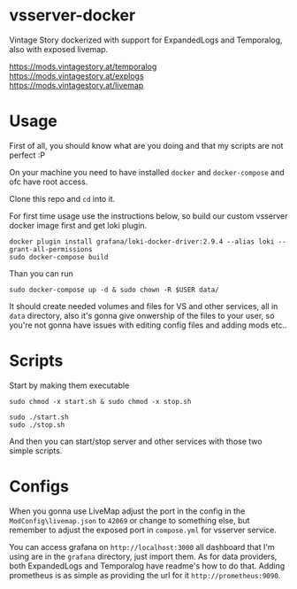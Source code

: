 # vsserver-docker
Vintage Story dockerized with support for ExpandedLogs and Temporalog, also with exposed livemap.

https://mods.vintagestory.at/temporalog \
https://mods.vintagestory.at/explogs \
https://mods.vintagestory.at/livemap

# Usage
First of all, you should know what are you doing and that my scripts are not perfect :P

On your machine you need to have installed `docker` and `docker-compose` and ofc have root access.

Clone this repo and `cd` into it.

For first time usage use the instructions below, so build our custom vsserver docker image first and get loki plugin. 

```
docker plugin install grafana/loki-docker-driver:2.9.4 --alias loki --grant-all-permissions
sudo docker-compose build
```

Than you can run

```
sudo docker-compose up -d & sudo chown -R $USER data/
```

It should create needed volumes and files for VS and other services, all in `data` directory, also it's gonna give onwership of the files to your user, so you're not gonna have issues with editing config files and adding mods etc.. 

# Scripts

Start by making them executable

```
sudo chmod -x start.sh & sudo chmod -x stop.sh
```

```
sudo ./start.sh
sudo ./stop.sh
```

And then you can start/stop server and other services with those two simple scripts.

# Configs

When you gonna use LiveMap adjust the port in the config in the `ModConfig\livemap.json` to `42069` or change to something else, but remember to adjust the exposed port in `compose.yml` for vsserver service.

You can access grafana on `http://localhost:3000` all dashboard that I'm using are in the `grafana` directory, just import them. As for data providers, both ExpandedLogs and Temporalog have readme's how to do that. Adding prometheus is as simple as providing the url for it `http://prometheus:9090`.



